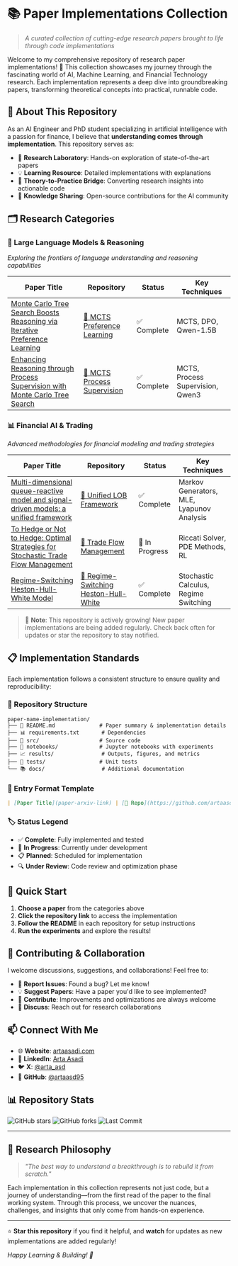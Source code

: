 # 📚 Paper Implementations Collection

> *A curated collection of cutting-edge research papers brought to life through code implementations*

Welcome to my comprehensive repository of research paper implementations! 🚀 This collection showcases my journey through the fascinating world of AI, Machine Learning, and Financial Technology research. Each implementation represents a deep dive into groundbreaking papers, transforming theoretical concepts into practical, runnable code.

## 🎯 About This Repository

As an AI Engineer and PhD student specializing in artificial intelligence with a passion for finance, I believe that **understanding comes through implementation**. This repository serves as:

- 🔬 **Research Laboratory**: Hands-on exploration of state-of-the-art papers
- 💡 **Learning Resource**: Detailed implementations with explanations
- 🌉 **Theory-to-Practice Bridge**: Converting research insights into actionable code
- 📖 **Knowledge Sharing**: Open-source contributions for the AI community

## 🗂️ Research Categories

### 🧠 Large Language Models & Reasoning
*Exploring the frontiers of language understanding and reasoning capabilities*

| Paper Title | Repository | Status | Key Techniques |
|------------|------------|---------|----------------|
| [Monte Carlo Tree Search Boosts Reasoning via Iterative Preference Learning](https://arxiv.org/abs/2405.00451) | [📁 MCTS Preference Learning](https://github.com/artaasd95/mcts-preference-learning) | ✅ Complete | MCTS, DPO, Qwen-1.5B |
| [Enhancing Reasoning through Process Supervision with Monte Carlo Tree Search](https://arxiv.org/abs/2501.01478) | [📁 MCTS Process Supervision](https://github.com/artaasd95/mcts-process-supervision) | ✅ Complete | MCTS, Process Supervision, Qwen3 |

### 📊 Financial AI & Trading
*Advanced methodologies for financial modeling and trading strategies*

| Paper Title | Repository | Status | Key Techniques |
|------------|------------|---------|----------------|
| [Multi-dimensional queue-reactive model and signal-driven models: a unified framework](https://arxiv.org/abs/2506.11843) | [📁 Unified LOB Framework](https://github.com/artaasd95/unified-lob-framework) | ✅ Complete | Markov Generators, MLE, Lyapunov Analysis |
| [To Hedge or Not to Hedge: Optimal Strategies for Stochastic Trade Flow Management](https://arxiv.org/abs/2503.02496) | [📁 Trade Flow Management](https://github.com/artaasd95/trade-flow-management) | 🔄 In Progress | Riccati Solver, PDE Methods, RL |
| [Regime-Switching Heston-Hull-White Model](https://arxiv.org/abs/2503.02496) | [📁 Regime-Switching Heston-Hull-White](https://github.com/artaasd95/regime-switching-heston-hullwhite) | ✅ Complete | Stochastic Calculus, Regime Switching |

> 📝 **Note**: This repository is actively growing! New paper implementations are being added regularly. Check back often for updates or star the repository to stay notified.

## 📋 Implementation Standards

Each implementation follows a consistent structure to ensure quality and reproducibility:

### 🔧 Repository Structure
```
paper-name-implementation/
├── 📄 README.md              # Paper summary & implementation details
├── 📊 requirements.txt       # Dependencies
├── 🐍 src/                   # Source code
├── 📓 notebooks/             # Jupyter notebooks with experiments
├── 📈 results/               # Outputs, figures, and metrics
├── 🧪 tests/                 # Unit tests
└── 📚 docs/                  # Additional documentation
```

### 📝 Entry Format Template
```markdown
| [Paper Title](paper-arxiv-link) | [📁 Repo](https://github.com/artaasd95/repo-name) | ✅ Complete | Technique1, Technique2 |
```

### 🏷️ Status Legend
- ✅ **Complete**: Fully implemented and tested
- 🔄 **In Progress**: Currently under development
- 📋 **Planned**: Scheduled for implementation
- 🔍 **Under Review**: Code review and optimization phase

## 🚀 Quick Start

1. **Choose a paper** from the categories above
2. **Click the repository link** to access the implementation
3. **Follow the README** in each repository for setup instructions
4. **Run the experiments** and explore the results!

## 🤝 Contributing & Collaboration

I welcome discussions, suggestions, and collaborations! Feel free to:

- 🐛 **Report Issues**: Found a bug? Let me know!
- 💡 **Suggest Papers**: Have a paper you'd like to see implemented?
- 🔀 **Contribute**: Improvements and optimizations are always welcome
- 💬 **Discuss**: Reach out for research collaborations

## 📫 Connect With Me

- 🌐 **Website**: [artaasadi.com](https://artaasadi.com)
- 💼 **LinkedIn**: [Arta Asadi](https://linkedin.com/in/arta-asadi-6677a4a6)
- 🐦 **X**: [@arta_asd](https://twitter.com/arta_asd)
- 📧 **GitHub**: [@artaasd95](https://github.com/artaasd95)

## 📊 Repository Stats

![GitHub stars](https://img.shields.io/github/stars/artaasd95/paper-implementations-list?style=social)
![GitHub forks](https://img.shields.io/github/forks/artaasd95/paper-implementations-list?style=social)
![Last Commit](https://img.shields.io/github/last-commit/artaasd95/paper-implementations-list)

---

## 🎯 Research Philosophy

> *"The best way to understand a breakthrough is to rebuild it from scratch."*

Each implementation in this collection represents not just code, but a journey of understanding—from the first read of the paper to the final working system. Through this process, we uncover the nuances, challenges, and insights that only come from hands-on experience.

---

⭐ **Star this repository** if you find it helpful, and **watch** for updates as new implementations are added regularly!

*Happy Learning & Building! 🚀*
